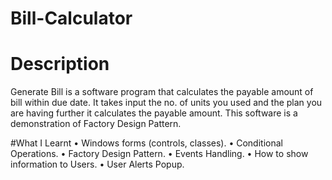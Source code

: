 # Bill-Calculator

# Description
Generate Bill is a software program that calculates the payable amount of bill within due date. It takes input the no. of units you used and the plan you are having further it calculates the payable amount. This software is a demonstration of Factory Design Pattern.

#What I Learnt
•	Windows forms (controls, classes).
•	Conditional Operations.
•	Factory Design Pattern.
•	Events Handling.
•	How to show information to Users.
•	User Alerts Popup.
